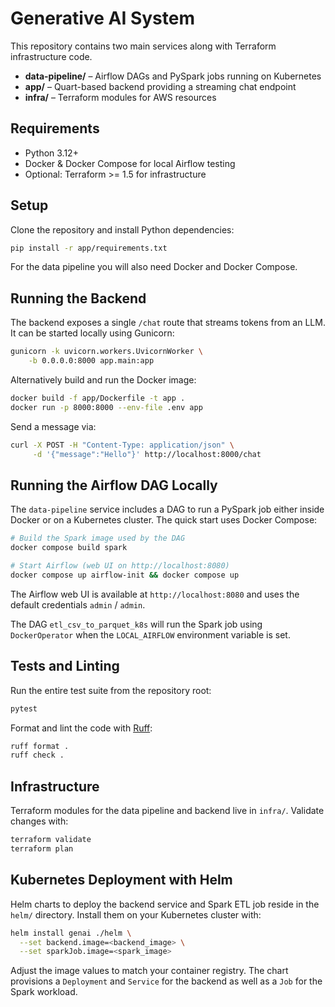 # Generative AI System

This repository contains two main services along with Terraform infrastructure code.

- **data-pipeline/** – Airflow DAGs and PySpark jobs running on Kubernetes
- **app/** – Quart-based backend providing a streaming chat endpoint
- **infra/** – Terraform modules for AWS resources

## Requirements
- Python 3.12+
- Docker & Docker Compose for local Airflow testing
- Optional: Terraform >= 1.5 for infrastructure

## Setup
Clone the repository and install Python dependencies:

```bash
pip install -r app/requirements.txt
```

For the data pipeline you will also need Docker and Docker Compose.

## Running the Backend
The backend exposes a single `/chat` route that streams tokens from an LLM. It can be started locally using Gunicorn:

```bash
gunicorn -k uvicorn.workers.UvicornWorker \
    -b 0.0.0.0:8000 app.main:app
```

Alternatively build and run the Docker image:

```bash
docker build -f app/Dockerfile -t app .
docker run -p 8000:8000 --env-file .env app
```

Send a message via:

```bash
curl -X POST -H "Content-Type: application/json" \
     -d '{"message":"Hello"}' http://localhost:8000/chat
```

## Running the Airflow DAG Locally
The `data-pipeline` service includes a DAG to run a PySpark job either inside Docker or on a Kubernetes cluster. The quick start uses Docker Compose:

```bash
# Build the Spark image used by the DAG
docker compose build spark

# Start Airflow (web UI on http://localhost:8080)
docker compose up airflow-init && docker compose up
```

The Airflow web UI is available at `http://localhost:8080` and uses the default
credentials `admin` / `admin`.

The DAG `etl_csv_to_parquet_k8s` will run the Spark job using `DockerOperator` when the `LOCAL_AIRFLOW` environment variable is set.

## Tests and Linting
Run the entire test suite from the repository root:

```bash
pytest
```

Format and lint the code with [Ruff](https://docs.astral.sh/ruff/):

```bash
ruff format .
ruff check .
```

## Infrastructure
Terraform modules for the data pipeline and backend live in `infra/`. Validate changes with:

```bash
terraform validate
terraform plan
```

## Kubernetes Deployment with Helm
Helm charts to deploy the backend service and Spark ETL job reside in the
`helm/` directory. Install them on your Kubernetes cluster with:

```bash
helm install genai ./helm \
  --set backend.image=<backend_image> \
  --set sparkJob.image=<spark_image>
```

Adjust the image values to match your container registry. The chart provisions a
`Deployment` and `Service` for the backend as well as a `Job` for the Spark
workload.

